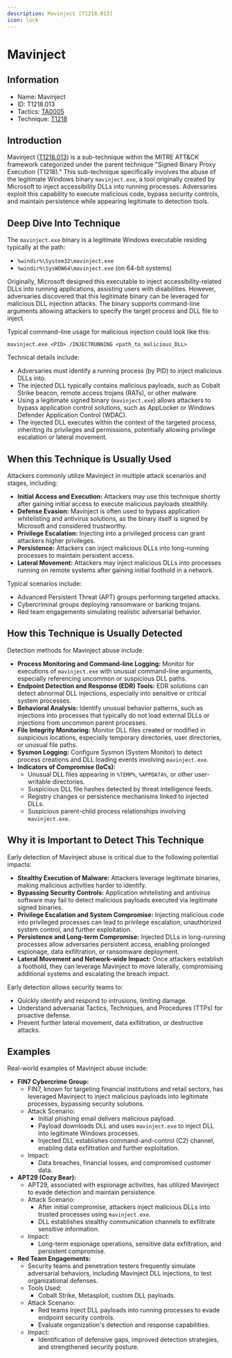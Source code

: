 ```yaml
---
description: Mavinject [T1218.013]
icon: lock
---
```


# Mavinject

## Information

* Name: Mavinject
* ID: T1218.013
* Tactics: [TA0005](../)
* Technique: [T1218](./)

## Introduction

Mavinject ([T1218.013](https://attack.mitre.org/techniques/T1218/013/)) is a sub-technique within the MITRE ATT\&CK framework categorized under the parent technique "Signed Binary Proxy Execution (T1218)." This sub-technique specifically involves the abuse of the legitimate Windows binary `mavinject.exe`, a tool originally created by Microsoft to inject accessibility DLLs into running processes. Adversaries exploit this capability to execute malicious code, bypass security controls, and maintain persistence while appearing legitimate to detection tools.

## Deep Dive Into Technique

The `mavinject.exe` binary is a legitimate Windows executable residing typically at the path:

* `%windir%\System32\mavinject.exe`
* `%windir%\SysWOW64\mavinject.exe` (on 64-bit systems)

Originally, Microsoft designed this executable to inject accessibility-related DLLs into running applications, assisting users with disabilities. However, adversaries discovered that this legitimate binary can be leveraged for malicious DLL injection attacks. The binary supports command-line arguments allowing attackers to specify the target process and DLL file to inject.

Typical command-line usage for malicious injection could look like this:

```
mavinject.exe <PID> /INJECTRUNNING <path_to_malicious_DLL>
```

Technical details include:

* Adversaries must identify a running process (by PID) to inject malicious DLLs into.
* The injected DLL typically contains malicious payloads, such as Cobalt Strike beacon, remote access trojans (RATs), or other malware.
* Using a legitimate signed binary (`mavinject.exe`) allows attackers to bypass application control solutions, such as AppLocker or Windows Defender Application Control (WDAC).
* The injected DLL executes within the context of the targeted process, inheriting its privileges and permissions, potentially allowing privilege escalation or lateral movement.

## When this Technique is Usually Used

Attackers commonly utilize Mavinject in multiple attack scenarios and stages, including:

* **Initial Access and Execution:** Attackers may use this technique shortly after gaining initial access to execute malicious payloads stealthily.
* **Defense Evasion:** Mavinject is often used to bypass application whitelisting and antivirus solutions, as the binary itself is signed by Microsoft and considered trustworthy.
* **Privilege Escalation:** Injecting into a privileged process can grant attackers higher privileges.
* **Persistence:** Attackers can inject malicious DLLs into long-running processes to maintain persistent access.
* **Lateral Movement:** Attackers may inject malicious DLLs into processes running on remote systems after gaining initial foothold in a network.

Typical scenarios include:

* Advanced Persistent Threat (APT) groups performing targeted attacks.
* Cybercriminal groups deploying ransomware or banking trojans.
* Red team engagements simulating realistic adversarial behavior.

## How this Technique is Usually Detected

Detection methods for Mavinject abuse include:

* **Process Monitoring and Command-line Logging:** Monitor for executions of `mavinject.exe` with unusual command-line arguments, especially referencing uncommon or suspicious DLL paths.
* **Endpoint Detection and Response (EDR) Tools:** EDR solutions can detect abnormal DLL injections, especially into sensitive or critical system processes.
* **Behavioral Analysis:** Identify unusual behavior patterns, such as injections into processes that typically do not load external DLLs or injections from uncommon parent processes.
* **File Integrity Monitoring:** Monitor DLL files created or modified in suspicious locations, especially temporary directories, user directories, or unusual file paths.
* **Sysmon Logging:** Configure Sysmon (System Monitor) to detect process creations and DLL loading events involving `mavinject.exe`.
* **Indicators of Compromise (IoCs):**
  * Unusual DLL files appearing in `%TEMP%`, `%APPDATA%`, or other user-writable directories.
  * Suspicious DLL file hashes detected by threat intelligence feeds.
  * Registry changes or persistence mechanisms linked to injected DLLs.
  * Suspicious parent-child process relationships involving `mavinject.exe`.

## Why it is Important to Detect This Technique

Early detection of Mavinject abuse is critical due to the following potential impacts:

* **Stealthy Execution of Malware:** Attackers leverage legitimate binaries, making malicious activities harder to identify.
* **Bypassing Security Controls:** Application whitelisting and antivirus software may fail to detect malicious payloads executed via legitimate signed binaries.
* **Privilege Escalation and System Compromise:** Injecting malicious code into privileged processes can lead to privilege escalation, unauthorized system control, and further exploitation.
* **Persistence and Long-term Compromise:** Injected DLLs in long-running processes allow adversaries persistent access, enabling prolonged espionage, data exfiltration, or ransomware deployment.
* **Lateral Movement and Network-wide Impact:** Once attackers establish a foothold, they can leverage Mavinject to move laterally, compromising additional systems and escalating the breach impact.

Early detection allows security teams to:

* Quickly identify and respond to intrusions, limiting damage.
* Understand adversarial Tactics, Techniques, and Procedures (TTPs) for proactive defense.
* Prevent further lateral movement, data exfiltration, or destructive attacks.

## Examples

Real-world examples of Mavinject abuse include:

* **FIN7 Cybercrime Group:**
  * FIN7, known for targeting financial institutions and retail sectors, has leveraged Mavinject to inject malicious payloads into legitimate processes, bypassing security solutions.
  * Attack Scenario:
    * Initial phishing email delivers malicious payload.
    * Payload downloads DLL and uses `mavinject.exe` to inject DLL into legitimate Windows processes.
    * Injected DLL establishes command-and-control (C2) channel, enabling data exfiltration and further exploitation.
  * Impact:
    * Data breaches, financial losses, and compromised customer data.
* **APT29 (Cozy Bear):**
  * APT29, associated with espionage activities, has utilized Mavinject to evade detection and maintain persistence.
  * Attack Scenario:
    * After initial compromise, attackers inject malicious DLLs into trusted processes using `mavinject.exe`.
    * DLL establishes stealthy communication channels to exfiltrate sensitive information.
  * Impact:
    * Long-term espionage operations, sensitive data exfiltration, and persistent compromise.
* **Red Team Engagements:**
  * Security teams and penetration testers frequently simulate adversarial behaviors, including Mavinject DLL injections, to test organizational defenses.
  * Tools Used:
    * Cobalt Strike, Metasploit, custom DLL payloads.
  * Attack Scenario:
    * Red teams inject DLL payloads into running processes to evade endpoint security controls.
    * Evaluate organization's detection and response capabilities.
  * Impact:
    * Identification of defensive gaps, improved detection strategies, and strengthened security posture.
